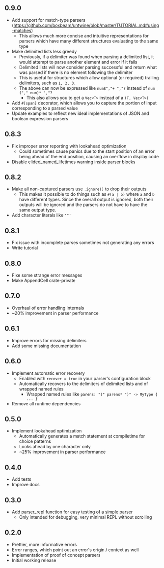 ## 0.9.0
- Add support for match-type parsers (https://github.com/boxbeam/untwine/blob/master/TUTORIAL.md#using-matches)
  - This allows much more concise and intuitive representations for parsers which have many different structures evaluating to the same type
- Make delimited lists less greedy
  - Previously, if a delimiter was found when parsing a delimited list, it would attempt to parse another element and error if it fails
  - Delimited lists will now consider parsing successful and return what was parsed if there is no element following the delimiter
  - This is useful for structures which allow optional (or required) trailing delimiters, such as `1, 2, 3,`
  - The above can now be expressed like `num$","+ ","?` instead of `num ("," num)* ","?`
    - This also allows you to get a `Vec<T>` instead of a `(T, Vec<T>)`
- Add `#[span]` decorator, which allows you to capture the portion of input corresponding to a parsed value
- Update examples to reflect new ideal implementations of JSON and boolean expression parsers

## 0.8.3
- Fix improper error reporting with lookahead optimization
  - Could sometimes cause panics due to the start position of an error being ahead of the end position, causing an overflow in display code
- Disable elided_named_lifetimes warning inside parser blocks

## 0.8.2

- Make all non-captured parsers use `.ignore()` to drop their outputs
  - This makes it possible to do things such as `#(a | b)` where `a` and `b` have different types. Since the overall output is ignored, both their outputs will be ignored and the parsers do not have to have the same output type.
- Add character literals like `'"'`

## 0.8.1

- Fix issue with incomplete parses sometimes not generating any errors
- Write tutorial

## 0.8.0

- Fixe some strange error messages
- Make AppendCell crate-private

## 0.7.0 

- Overhaul of error handling internals
- ~20% improvement in parser performance

## 0.6.1

- Improve errors for missing delimiters
- Add some missing documentation

## 0.6.0

- Implement automatic error recovery
  - Enabled with `recover = true` in your parser's configuration block
  - Automatically recovers to the delimiters of delimited lists and of wrapped named rules
    - Wrapped named rules like `parens: "(" parens* ")" -> MyType { ... }`
- Remove all runtime dependencies

## 0.5.0

- Implement lookahead optimization
  - Automatically generates a match statement at compiletime for choice patterns
  - Looks ahead by one character only
  - ~25% improvement in parser performance

## 0.4.0

- Add tests
- Improve docs

## 0.3.0

- Add parser_repl function for easy testing of a simple parser
  - Only intended for debugging, very minimal REPL without scrolling

## 0.2.0

- Prettier, more informative errors
- Error ranges, which point out an error's origin / context as well
- Implementation of proof of concept parsers
- Initial working release
